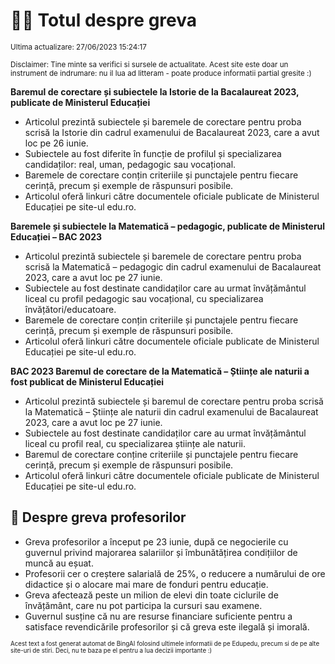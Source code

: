 # 👩‍🏫 Totul despre greva
<sub>Ultima actualizare: 27/06/2023 15:24:17</sub>

<sub>Disclaimer: Tine minte sa verifici si sursele de actualitate. Acest site este doar un instrument de indrumare: nu il lua ad litteram - poate produce informatii partial gresite :)</sub>

**Baremul de corectare și subiectele la Istorie de la Bacalaureat 2023, publicate de Ministerul Educației**

- Articolul prezintă subiectele și baremele de corectare pentru proba scrisă la Istorie din cadrul examenului de Bacalaureat 2023, care a avut loc pe 26 iunie.
- Subiectele au fost diferite în funcție de profilul și specializarea candidaților: real, uman, pedagogic sau vocațional.
- Baremele de corectare conțin criteriile și punctajele pentru fiecare cerință, precum și exemple de răspunsuri posibile.
- Articolul oferă linkuri către documentele oficiale publicate de Ministerul Educației pe site-ul edu.ro.

**Baremele și subiectele la Matematică – pedagogic, publicate de Ministerul Educației – BAC 2023**

- Articolul prezintă subiectele și baremele de corectare pentru proba scrisă la Matematică – pedagogic din cadrul examenului de Bacalaureat 2023, care a avut loc pe 27 iunie.
- Subiectele au fost destinate candidaților care au urmat învățământul liceal cu profil pedagogic sau vocațional, cu specializarea învățători/educatoare.
- Baremele de corectare conțin criteriile și punctajele pentru fiecare cerință, precum și exemple de răspunsuri posibile.
- Articolul oferă linkuri către documentele oficiale publicate de Ministerul Educației pe site-ul edu.ro.

**BAC 2023 Baremul de corectare de la Matematică – Științe ale naturii a fost publicat de Ministerul Educației**

- Articolul prezintă subiectele și baremul de corectare pentru proba scrisă la Matematică – Științe ale naturii din cadrul examenului de Bacalaureat 2023, care a avut loc pe 27 iunie.
- Subiectele au fost destinate candidaților care au urmat învățământul liceal cu profil real, cu specializarea științe ale naturii.
- Baremul de corectare conține criteriile și punctajele pentru fiecare cerință, precum și exemple de răspunsuri posibile.
- Articolul oferă linkuri către documentele oficiale publicate de Ministerul Educației pe site-ul edu.ro.

## 🏫 Despre greva profesorilor

- Greva profesorilor a început pe 23 iunie, după ce negocierile cu guvernul privind majorarea salariilor și îmbunătățirea condițiilor de muncă au eșuat.
- Profesorii cer o creștere salarială de 25%, o reducere a numărului de ore didactice și o alocare mai mare de fonduri pentru educație.
- Greva afectează peste un milion de elevi din toate ciclurile de învățământ, care nu pot participa la cursuri sau examene.
- Guvernul susține că nu are resurse financiare suficiente pentru a satisface revendicările profesorilor și că greva este ilegală și imorală.


<sub><sub>Acest text a fost generat automat de BingAI folosind ultimele informatii de pe Edupedu, precum si de pe alte site-uri de stiri. Deci, nu te baza pe el pentru a lua decizii importante :)</sub></sub>